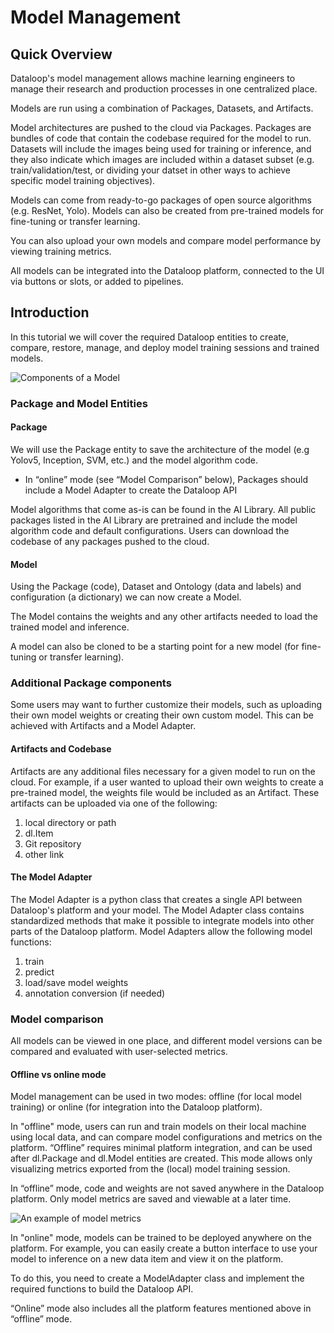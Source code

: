 # Model Management  
  
## Quick Overview  
Dataloop's model management allows machine learning engineers to manage their research and production processes in one centralized place.  
  
Models are run using a combination of Packages, Datasets, and Artifacts.  
  
Model architectures are pushed to the cloud via Packages. Packages are bundles of code that contain the codebase required for the model to run. Datasets will include the images being used for training or inference, and they also indicate which images are included within a dataset subset (e.g. train/validation/test, or dividing your datset in other ways to achieve specific model training objectives).  
  
Models can come from ready-to-go packages of open source algorithms (e.g. ResNet, Yolo). Models can also be created from pre-trained models for fine-tuning or transfer learning.  
  
You can also upload your own models and compare model performance by viewing training metrics.  
  
All models can be integrated into the Dataloop platform, connected to the UI via buttons or slots, or added to pipelines.  
  
  
## Introduction  
  
In this tutorial we will cover the required Dataloop entities to create, compare, restore, manage, and deploy model training sessions and trained models.  
  
![Components of a Model](https://github.com/dataloop-ai/dtlpy-documentation/blob/main/assets/images/model_management/model_diagram.png/)  
  
### Package and Model Entities  
  
#### Package  
  
We will use the Package entity to save the architecture of the model (e.g Yolov5, Inception, SVM, etc.) and the model algorithm code.  
  
- In “online” mode (see “Model Comparison” below), Packages should include a Model Adapter to create the Dataloop API  
  
Model algorithms that come as-is can be found in the AI Library. All public packages listed in the AI Library are pretrained and include the model algorithm code and default configurations. Users can download the codebase of any packages pushed to the cloud.  
  
#### Model  
  
Using the Package (code), Dataset and Ontology (data and labels) and configuration (a dictionary) we can now create a Model.  
  
The Model contains the weights and any other artifacts needed to load the trained model and inference.  
  
A model can also be cloned to be a starting point for a new model (for fine-tuning or transfer learning).  
  
### Additional Package components  
  
Some users may want to further customize their models, such as uploading their own model weights or creating their own custom model. This can be achieved with Artifacts and a Model Adapter.  
  
#### Artifacts and Codebase  
  
Artifacts are any additional files necessary for a given model to run on the cloud. For example, if a user wanted to upload their own weights to create a pre-trained model, the weights file would be included as an Artifact. These artifacts can be uploaded via one of the following:  
  
1. local directory or path  
2. dl.Item  
3. Git repository  
4. other link  
  
#### The Model Adapter  
  
The Model Adapter is a python class that creates a single API between Dataloop's platform and your model. The Model Adapter class contains standardized methods that make it possible to integrate models into other parts of the Dataloop platform. Model Adapters allow the following model functions:  
1. train  
2. predict  
3. load/save model weights  
4. annotation conversion (if needed)  
  
### Model comparison  
  
All models can be viewed in one place, and different model versions can be compared and evaluated with user-selected metrics.  
  
#### Offline vs online mode  
  
Model management can be used in two modes: offline (for local model training) or online (for integration into the Dataloop platform).  
  
In "offline" mode, users can run and train models on their local machine using local data, and can compare model configurations and metrics on the platform. “Offline” requires minimal platform integration, and can be used after dl.Package and dl.Model entities are created. This mode allows only visualizing metrics exported from the (local) model training session.  
  
In “offline” mode, code and weights are not saved anywhere in the Dataloop platform. Only model metrics are saved and viewable at a later time.  
  
![An example of model metrics](https://github.com/dataloop-ai/dtlpy-documentation/blob/main/assets/images/model_management/metrics_example.png/)  
  
In "online" mode, models can be trained to be deployed anywhere on the platform. For example, you can easily create a button interface to use your model to inference on a new data item and view it on the platform.  
  
To do this, you need to create a ModelAdapter class and implement the required functions to build the Dataloop API.  
  
“Online” mode also includes all the platform features mentioned above in “offline” mode.  
